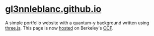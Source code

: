 # [gl3nnleblanc.github.io](https://gl3nnleblanc.github.io)
A simple portfolio website with a quantum-y background written using [three.js](https://threejs.org). This page is now [hosted](https://ocf.berkeley.edu/~gln) on Berkeley's [OCF](https://www.ocf.berkeley.edu).


